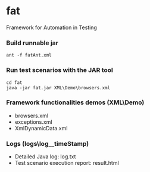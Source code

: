 # fat
Framework for Automation in Testing


### Build runnable jar
```
ant -f fatAnt.xml
```


### Run test scenarios with the JAR tool
```
cd fat
java -jar fat.jar XML\Demo\browsers.xml
```


### Framework functionalities demos (XML\Demo)
 - browsers.xml
 - exceptions.xml
 - XmlDynamicData.xml


### Logs (logs\log__timeStamp)
 - Detailed Java log: log.txt
 - Test scenario execution report: result.html
